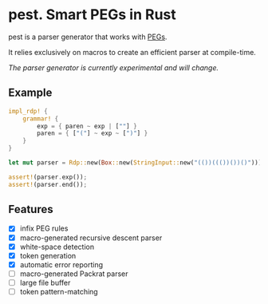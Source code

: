 # pest. Smart PEGs in Rust

pest is a parser generator that works with
[PEGs](https://en.wikipedia.org/wiki/Parsing_expression_grammar).

It relies exclusively on macros to create an efficient parser at compile-time.

*The parser generator is currently experimental and will change.*

## Example
```rust
impl_rdp! {
    grammar! {
        exp = { paren ~ exp | [""] }
        paren = { ["("] ~ exp ~ [")"] }
    }
}

let mut parser = Rdp::new(Box::new(StringInput::new("(())((())())()")));

assert!(parser.exp());
assert!(parser.end());
```

## Features

- [x] infix PEG rules
- [x] macro-generated recursive descent parser
- [x] white-space detection
- [x] token generation
- [x] automatic error reporting
- [ ] macro-generated Packrat parser
- [ ] large file buffer
- [ ] token pattern-matching
